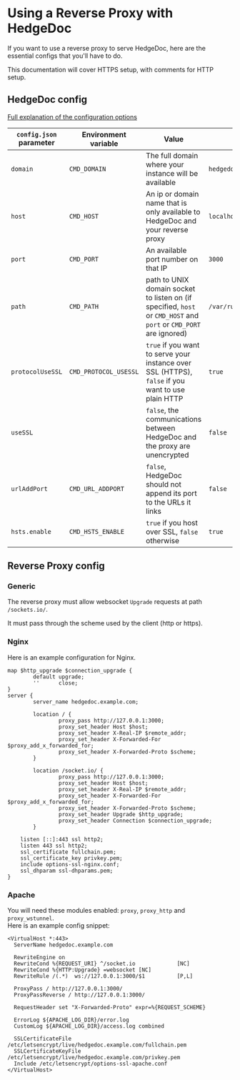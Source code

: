 # Using a Reverse Proxy with HedgeDoc

If you want to use a reverse proxy to serve HedgeDoc, here are the essential
configs that you'll have to do.

This documentation will cover HTTPS setup, with comments for HTTP setup.

## HedgeDoc config

[Full explanation of the configuration options](../configuration.md)

| `config.json` parameter | Environment variable | Value | Example |
|-------------------------|----------------------|-------|---------|
| `domain` | `CMD_DOMAIN` | The full domain where your instance will be available | `hedgedoc.example.com` |
| `host` | `CMD_HOST` | An ip or domain name that is only available to HedgeDoc and your reverse proxy | `localhost` |
| `port` | `CMD_PORT` | An available port number on that IP | `3000` |
| `path` | `CMD_PATH` | path to UNIX domain socket to listen on (if specified, `host` or `CMD_HOST` and `port` or `CMD_PORT` are ignored) | `/var/run/hedgedoc.sock` |
| `protocolUseSSL` | `CMD_PROTOCOL_USESSL` | `true` if you want to serve your instance over SSL (HTTPS), `false` if you want to use plain HTTP | `true` |
| `useSSL` |  | `false`, the communications between HedgeDoc and the proxy are unencrypted | `false` |
| `urlAddPort` | `CMD_URL_ADDPORT` | `false`, HedgeDoc should not append its port to the URLs it links | `false` |
| `hsts.enable` | `CMD_HSTS_ENABLE` | `true` if you host over SSL, `false` otherwise | `true` |


## Reverse Proxy config

### Generic

The reverse proxy must allow websocket `Upgrade` requests at path `/sockets.io/`.

It must pass through the scheme used by the client (http or https).

### Nginx

Here is an example configuration for Nginx.

```
map $http_upgrade $connection_upgrade {
        default upgrade;
        ''      close;
}
server {
        server_name hedgedoc.example.com;

        location / {
                proxy_pass http://127.0.0.1:3000;
                proxy_set_header Host $host; 
                proxy_set_header X-Real-IP $remote_addr; 
                proxy_set_header X-Forwarded-For $proxy_add_x_forwarded_for; 
                proxy_set_header X-Forwarded-Proto $scheme;
        }

        location /socket.io/ {
                proxy_pass http://127.0.0.1:3000;
                proxy_set_header Host $host; 
                proxy_set_header X-Real-IP $remote_addr; 
                proxy_set_header X-Forwarded-For $proxy_add_x_forwarded_for; 
                proxy_set_header X-Forwarded-Proto $scheme;
                proxy_set_header Upgrade $http_upgrade;
                proxy_set_header Connection $connection_upgrade;
        }

    listen [::]:443 ssl http2;
    listen 443 ssl http2;
    ssl_certificate fullchain.pem;
    ssl_certificate_key privkey.pem;
    include options-ssl-nginx.conf;
    ssl_dhparam ssl-dhparams.pem;
}
```
### Apache
You will need these modules enabled: `proxy`, `proxy_http` and `proxy_wstunnel`.  
Here is an example config snippet:
```
<VirtualHost *:443>
  ServerName hedgedoc.example.com

  RewriteEngine on
  RewriteCond %{REQUEST_URI} ^/socket.io             [NC]
  RewriteCond %{HTTP:Upgrade} =websocket [NC]
  RewriteRule /(.*)  ws://127.0.0.1:3000/$1          [P,L]

  ProxyPass / http://127.0.0.1:3000/
  ProxyPassReverse / http://127.0.0.1:3000/

  RequestHeader set "X-Forwarded-Proto" expr=%{REQUEST_SCHEME}
        
  ErrorLog ${APACHE_LOG_DIR}/error.log
  CustomLog ${APACHE_LOG_DIR}/access.log combined

  SSLCertificateFile /etc/letsencrypt/live/hedgedoc.example.com/fullchain.pem
  SSLCertificateKeyFile /etc/letsencrypt/live/hedgedoc.example.com/privkey.pem
  Include /etc/letsencrypt/options-ssl-apache.conf
</VirtualHost>
```

